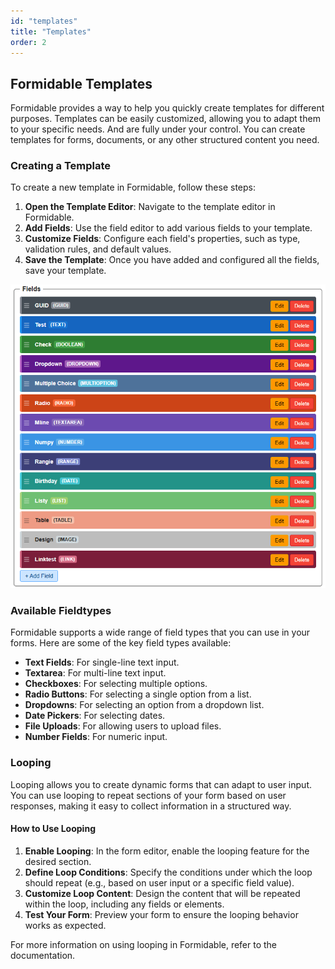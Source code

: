 ```yaml
---
id: "templates"
title: "Templates"
order: 2
---
```


## Formidable Templates

Formidable provides a way to help you quickly create templates for different purposes. Templates can be easily customized, allowing you to adapt them to your specific needs. And are fully under your control. You can create templates for forms, documents, or any other structured content you need.

### Creating a Template

To create a new template in Formidable, follow these steps:

1. **Open the Template Editor**: Navigate to the template editor in Formidable.
2. **Add Fields**: Use the field editor to add various fields to your template.
3. **Customize Fields**: Configure each field's properties, such as type, validation rules, and default values.
4. **Save the Template**: Once you have added and configured all the fields, save your template.

![Template Fields](images/template-fields.png)

### Available Fieldtypes

Formidable supports a wide range of field types that you can use in your forms. Here are some of the key field types available:

- **Text Fields**: For single-line text input.
- **Textarea**: For multi-line text input.
- **Checkboxes**: For selecting multiple options.
- **Radio Buttons**: For selecting a single option from a list.
- **Dropdowns**: For selecting an option from a dropdown list.
- **Date Pickers**: For selecting dates.
- **File Uploads**: For allowing users to upload files.
- **Number Fields**: For numeric input.

### Looping

Looping allows you to create dynamic forms that can adapt to user input. You can use looping to repeat sections of your form based on user responses, making it easy to collect information in a structured way.

#### How to Use Looping

1. **Enable Looping**: In the form editor, enable the looping feature for the desired section.
2. **Define Loop Conditions**: Specify the conditions under which the loop should repeat (e.g., based on user input or a specific field value).
3. **Customize Loop Content**: Design the content that will be repeated within the loop, including any fields or elements.
4. **Test Your Form**: Preview your form to ensure the looping behavior works as expected.

For more information on using looping in Formidable, refer to the documentation.
